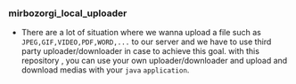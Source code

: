 ### mirbozorgi_local_uploader

- There are a lot of situation where we wanna upload a file such as `JPEG,GIF,VIDEO,PDF,WORD,...`
    to our server and we have to use third party uploader/downloader in case to achieve this goal.
    with this repository , you can use your own uploader/downloader and upload and download medias
    with your `java` `application`.

